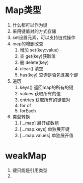 # Map类型
1. 什么都可以作为键
2. 采用键值对的方式存储
3. set设置元素，可以支持链式操作
4. map的增删改查
    1. 增加 set(key:value)
    2. 查 get(key)获取值
    3. 删 delete(key)
    4. clear() 清空
    5. has(key) 查询是否包含某个键
5. 遍历
    1. keys() 返回map的所有的键
    2. values 获取所有的值
    3. entries 获取所有的键值对
    4. for of
    5. forEach
6. 类型转换
    1. [...map] 展开成数组
    2. [...map.keys] 单独展开键
    3. [...map.values] 单独展开值

# weakMap
1. 键只能是引用类型
2. 